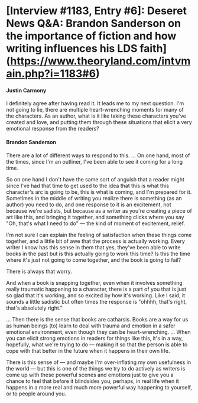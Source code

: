 # [Interview #1183, Entry #6]: Deseret News Q&A: Brandon Sanderson on the importance of fiction and how writing influences his LDS faith](https://www.theoryland.com/intvmain.php?i=1183#6)

#### Justin Carmony

I definitely agree after having read it. It leads me to my next question. I'm not going to lie, there are multiple heart-wrenching moments for many of the characters. As an author, what is it like taking these characters you've created and love, and putting them through these situations that elicit a very emotional response from the readers?

#### Brandon Sanderson

There are a lot of different ways to respond to this. … On one hand, most of the times, since I'm an outliner, I've been able to see it coming for a long time.

So on one hand I don't have the same sort of anguish that a reader might since I've had that time to get used to the idea that this is what this character's arc is going to be, this is what is coming, and I'm prepared for it. Sometimes in the middle of writing you realize there is something (as an author) you need to do, and one response to it is an excitement, not because we're sadists, but because as a writer as you're creating a piece of art like this, and bringing it together, and something clicks where you say "Oh, that's what I need to do" — the kind of moment of excitement, relief.

I'm not sure I can explain the feeling of satisfaction when these things come together, and a little bit of awe that the process is actually working. Every writer I know has this sense in them that yes, they've been able to write books in the past but is this actually going to work this time? Is this the time where it's just not going to come together, and the book is going to fail?

There is always that worry.

And when a book is snapping together, even when it involves something really traumatic happening to a character, there is a part of you that is just so glad that it's working, and so excited by how it's working. Like I said, it sounds a little sadistic but often times the response is "ohhhh, that's right, that's absolutely right."

… Then there is the sense that books are catharsis. Books are a way for us as human beings (to) learn to deal with trauma and emotion in a safer emotional environment, even though they can be heart-wrenching. … When you can elicit strong emotions in readers for things like this, it's in a way, hopefully, what we're trying to do — making it so that the person is able to cope with that better in the future when it happens in their own life.

There is this sense of — and maybe I'm over-inflating my own usefulness in the world — but this is one of the things we try to do actively as writers is come up with these powerful scenes and emotions just to give you a chance to feel that before it blindsides you, perhaps, in real life when it happens in a more real and much more powerful way happening to yourself, or to people around you.

